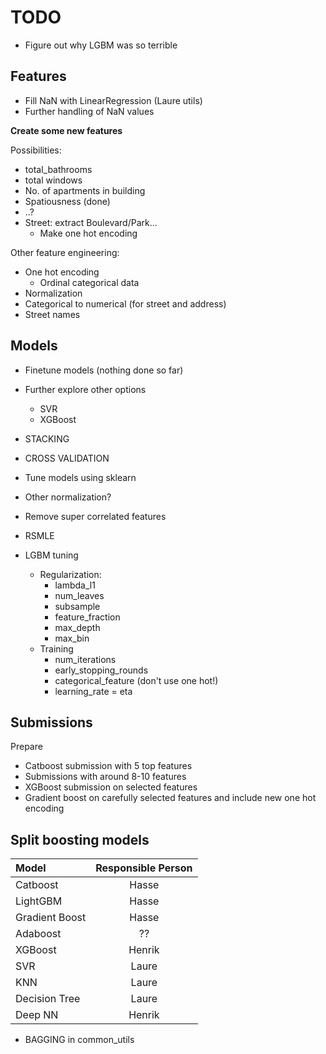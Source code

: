# TODO

* Figure out why LGBM was so terrible

## Features
* Fill NaN with LinearRegression (Laure utils)
* Further handling of NaN values

**Create some new features**

Possibilities:
* total_bathrooms
* total windows
* No. of apartments in building
* Spatiousness (done)
* ..?
* Street: extract Boulevard/Park...
    * Make one hot encoding

Other feature engineering: 
* One hot encoding
    * Ordinal categorical data
* Normalization
* Categorical to numerical (for street and address)
* Street names


## Models
* Finetune models (nothing done so far)
* Further explore other options
    * SVR
    * XGBoost
* STACKING
* CROSS VALIDATION
* Tune models using sklearn

* Other normalization?

* Remove super correlated features

* RSMLE

* LGBM tuning
    * Regularization:
        * lambda_l1
        * num_leaves
        * subsample
        * feature_fraction
        * max_depth
        * max_bin
    * Training
        * num_iterations
        * early_stopping_rounds
        * categorical_feature (don't use one hot!)
        * learning_rate = eta


## Submissions

Prepare
* Catboost submission with 5 top features
* Submissions with around 8-10 features
* XGBoost submission on selected features
* Gradient boost on carefully selected features and include new one hot encoding



## Split boosting models
| Model          | Responsible Person          |
| :---           |    :----:             | 
| Catboost       | Hasse    | 
| LightGBM       | Hasse    | 
| Gradient Boost | Hasse    | 
| Adaboost       |  ??   | 
| XGBoost        | Henrik   | 
| SVR            | Laure    | 
| KNN            | Laure    | 
| Decision Tree  | Laure    | 
| Deep NN        | Henrik   | 

* BAGGING in common_utils